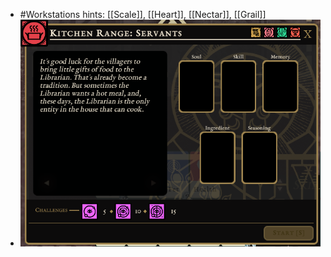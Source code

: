 - #Workstations hints: [[Scale]], [[Heart]], [[Nectar]], [[Grail]]
- ![image.png](../assets/image_1701103875336_0.png)
